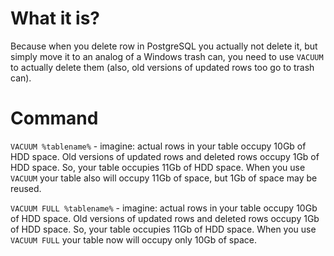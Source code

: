#                What it is?

Because when you delete row in PostgreSQL you actually not delete it, but simply move it to an analog of a Windows trash can, you need to use `VACUUM` to actually delete them (also, old versions of updated rows too go to trash can).










#              Command

`VACUUM %tablename%`  - imagine: actual rows in your table occupy 10Gb of HDD space. Old versions of updated rows and deleted rows occupy 1Gb of HDD space. So, your table occupies 11Gb of HDD space. When you use `VACUUM` your table also will occupy 11Gb of space, but 1Gb of space may be reused.

`VACUUM FULL %tablename%` - imagine: actual rows in your table occupy 10Gb of HDD space. Old versions of updated rows and deleted rows occupy 1Gb of HDD space. So, your table occupies 11Gb of HDD space. When you use `VACUUM FULL` your table now will occupy only 10Gb of space.